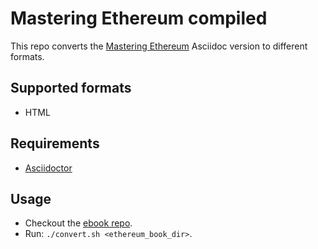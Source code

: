 # Mastering Ethereum compiled

This repo converts the [Mastering Ethereum](https://github.com/ethereumbook/ethereumbook) Asciidoc version to different formats.

## Supported formats
- HTML

## Requirements
- [Asciidoctor](https://asciidoctor.org/)

## Usage
- Checkout the [ebook repo](https://github.com/ethereumbook/ethereumbook).
- Run: `./convert.sh <ethereum_book_dir>`.